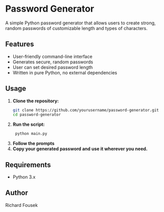 # Password Generator

A simple Python password generator that allows users to create strong, random passwords of customizable length and types of characters.

## Features

- User-friendly command-line interface
- Generates secure, random passwords
- User can set desired password length
- Written in pure Python, no external dependencies

## Usage

1. **Clone the repository:**
   ```bash
   git clone https://github.com/yourusername/password-generator.git
   cd password-generator
2. **Run the script:**
   ```bash 
    python main.py
3. **Follow the prompts**
4. **Copy your generated password and use it wherever you need.**

## Requirements
- Python 3.x

## Author
Richard Fousek
